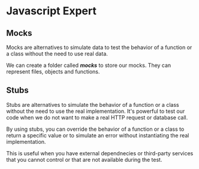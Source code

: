 # Javascript Expert

## Mocks

Mocks are alternatives to simulate data to test the behavior of a function or a class without the need to use real data.

We can create a folder called *__mocks__* to store our mocks. They can represent files, objects and functions.

## Stubs

Stubs are alternatives to simulate the behavior of a function or a class without the need to use the real implementation. It's powerful to test our code when we do not want to make a real HTTP request or database call.

By using stubs, you can override the behavior of a function or a class to return a specific value or to simulate an error without instantiating the real implementation.

This is useful when you have external dependnecies or third-party services that you cannot control or that are not available during the test.